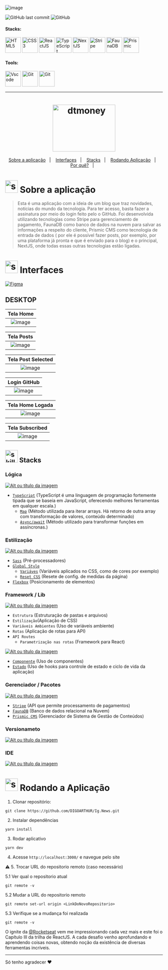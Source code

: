 <!-- VISUALIZAR NO VSCODE  CTRL + K  V -->

<!-- BADGES https://www.youtube.com/watch?v=cRoBt6AZgjc
https://dev.to/envoy_/150-badges-for-github-pnk

BUILD BADGES
https://shields.io
ICONS
https://simpleicons.org/?q=react
-->

 <!------------------------------------BANNER PROJECT-->

![image](https://user-images.githubusercontent.com/59892368/179835702-561489ba-7120-4bf3-a6b7-b0c44c884841.png)




 <!------------------------------------SHIELDS PROJECT-->
  ![GitHub last commit](https://img.shields.io/github/last-commit/digoarthur/Ig.News)
  ![GitHub](https://img.shields.io/github/license/digoarthur/Ig.News)
  
  

 <!------------------------------------STACKS-->
#### Stacks:
<p align="left">

 <a href="https://developer.mozilla.org/pt-BR/docs/Web/HTML"><img  alt="HTML5"  width="50" height="50" src="https://user-images.githubusercontent.com/59892368/222955162-5b69600b-8953-45bd-9144-56fb3491d54e.svg"><a/>
   <a href="https://developer.mozilla.org/pt-BR/docs/Web/CSS"><img  alt="CSS3"  width="50" height="50" src="https://user-images.githubusercontent.com/59892368/210762519-fc191098-1198-4668-9eb5-d0c1481da8c7.svg"><a/>
    <a href="https://pt-br.reactjs.org/"><img  alt="ReactJS"  width="50" height="50" src="https://user-images.githubusercontent.com/59892368/210763677-ee1a0283-eea7-45de-9589-86d7c50a8cb0.svg"><a/>
   <a href="https://www.typescriptlang.org/"><img  alt="TypeScript"  width="50" height="50" src="https://user-images.githubusercontent.com/59892368/210762527-ae3afe1f-fe36-46a9-98ad-35dbae4d1adf.svg"><a/>
  <a href="https://nextjs.org/"><img  alt="NextJS"  width="50" height="50" src="https://user-images.githubusercontent.com/59892368/210762514-59814e6d-5cc8-4981-aa11-904b83a51d40.svg"><a/>
    <a href="https://stripe.com"><img  alt="Stripe"  width="50" height="50" src="https://user-images.githubusercontent.com/59892368/177874590-74913bd2-2a35-4c81-b88d-692d1476e929.svg"><a/>
     <a href="https://fauna.com"><img  alt="FaunaDB"  width="50" height="50" src="https://user-images.githubusercontent.com/59892368/177874582-193a264a-3de0-46e1-8e97-5b1b7bf50016.svg"><a/>
      <a href="https://www.prismic.io/"><img  alt="Prismic"  width="50" height="50" src="https://user-images.githubusercontent.com/59892368/177874586-6ee07813-20c1-4a1f-a12d-79bdbe56253b.svg"><a/>
</p>
  

   <!------------------------------------SHIELDS STACKS-->
   
  <!--
  <a href="https://devdigoarthur.notion.site/Map-a87c73417a064372b122bf448f4c6ed4"> ![Alt ou título da imagem](https://img.shields.io/badge/-Map-/?logo=JavaScript&logoColor=white&color=yellow)<a/>
 <a href="https://devdigoarthur.notion.site/Context-API-610980ad0db948709d364efc919a454e"> ![Alt ou título da imagem](https://img.shields.io/badge/-ContextAPI-/?logo=CreateReactApp&logoColor=white&color=9cf)<a/>
<a href="https://devdigoarthur.notion.site/Estado-e7c7508cb6bd4d81984ba5e8e50eab67">  ![Alt ou título da imagem](https://img.shields.io/badge/-State-/?logo=CreateReactApp&logoColor=white&color=9cf)<a/>
   <a href="https://devdigoarthur.notion.site/Componentes-bc3ca1ebd97d4ccc8d11e6ab668eeb73"> ![Alt ou título da imagem](https://img.shields.io/badge/-Components-/?logo=CreateReactApp&logoColor=white&color=9cf)<a/>
 -->
 <!------------------------------------TOOLS-->
 #### Tools:
 <a href="https://code.visualstudio.com/"><img  alt="Vscode"  width="50" height="50" src="https://user-images.githubusercontent.com/59892368/223381414-d3066c8b-c3ee-4fae-943d-481857e88000.svg"><a/>
 <a href="https://git-scm.com/"><img  alt="Git"  width="50" height="50" src="https://user-images.githubusercontent.com/59892368/223381109-88617798-75ae-4f3a-bc4a-1210637f818c.svg"><a/>
  <a href="https://yarnpkg.com"><img  alt="Git"  width="50" height="50" src="https://user-images.githubusercontent.com/59892368/197615074-2e78b82c-b853-455c-8920-272cf1ce6399.svg"><a/>        
     
<hr>
  
  <!------------------------------------PROJECT ICON-->
  
<h1 align="center">
  <img width="200" height="150" alt="dtmoney" title="dtmoney" src="https://user-images.githubusercontent.com/59892368/178841834-ea52e465-d945-46b0-8187-2b9b6f3f9021.svg" />
</h1>
   <!------------------------------------SUMMARY-->
<p align="center">
  <a href="https://github.com/DIGOARTHUR/Ig.News#--sobre-a-aplicação-">Sobre a aplicação</a>&nbsp;&nbsp;&nbsp;|&nbsp;&nbsp;&nbsp;
  <a href="https://github.com/DIGOARTHUR/Ig.News#--interfaces-"> Interfaces</a>&nbsp;&nbsp;&nbsp;|&nbsp;&nbsp;&nbsp;
  <a href="https://github.com/DIGOARTHUR/Ig.News#-stacks-">Stacks</a>&nbsp;&nbsp;&nbsp;|&nbsp;&nbsp;&nbsp;
  <a href="https://github.com/DIGOARTHUR/Ig.News#-rodando-a-aplicação">Rodando Aplicação</a>&nbsp;&nbsp;&nbsp;|&nbsp;&nbsp;&nbsp;
  <a href="https://github.com/DIGOARTHUR/Ig.News#-por-quê--">Por quê?</a>&nbsp;&nbsp;&nbsp;|&nbsp;&nbsp;&nbsp;
</p>  

  
  
   <!------------------------------------DESCRIPTION-->

# <img  alt="skills"  width="40" height="40" src="https://user-images.githubusercontent.com/59892368/148622497-164365e8-f6b0-4f40-bc75-a0ed4da6059b.png">  Sobre a aplicação <!---write here : talk a little about project: what's does, example.  -->
> Esta é uma aplicação com a ideia de um blog que traz novidades, notícias do mundo da tecnologia. Para ter acesso, basta fazer a assinatura por meio do login feito pelo o GitHub. Foi desenvolvida utilizando tecnologias como Stripe para gerenciamento de pagamento, FaunaDB como banco de dados na nuvem para salvar as informações a respeito do cliente, Prismic CMS como tecnologia de entrada de dados ( por ele é possível fazer posts, por exemplo, por uma plataforma já pronta e que é enviado para o blog) e o principal, NextJS, onde todas essas outras tecnologias estão ligadas.
  
  
<!------------------------------------LAYOUT -->


# <img  alt="skills"  width="40" height="40" src="https://user-images.githubusercontent.com/59892368/149667468-f228e4e8-c2f0-474d-858d-6b9216f49b2f.png">  Interfaces <!---write here : demonstration of the application layout.  -->
  
<a href="https://www.figma.com/file/YM4JFm0d4b4TovqmCNrgRW/ig.news?node-id=1%3A2" target="_blank"><img alt="Figma" src="https://img.shields.io/badge/figma%20-%23F24E1E.svg?&style=for-the-badge&logo=figma&logoColor=white"/></a>

    

## DESKTOP
   |                             Tela Home                            |
| :-------------------------------------------------------------------: |
|   ![image](https://user-images.githubusercontent.com/59892368/178284651-2552afa6-3865-4601-b23d-d86c27fa2b83.png) |
   

|                             Tela Posts                            |
| :-------------------------------------------------------------------: |
|   ![image](https://user-images.githubusercontent.com/59892368/178284617-64e322f5-39f2-46da-ae7c-13b91a8f42b8.png) |   
   
   
|                             Tela Post Selected                            |
| :-------------------------------------------------------------------: |
|   ![image](https://user-images.githubusercontent.com/59892368/178284547-940f32b7-c798-41e2-abf9-7b9b352e3bd8.png) |   
   

   
|                              Login GitHub                        |
| :-------------------------------------------------------------------: |
|   ![image](https://user-images.githubusercontent.com/59892368/178286843-a2d97e06-d2ad-4e3c-853d-afc2cb338baa.png) |   
   
 
|                             Tela Home Logada                       |
| :-------------------------------------------------------------------: |
|   ![image](https://user-images.githubusercontent.com/59892368/178292662-887a5bf5-6f8d-4b16-8e6e-290afe532ef4.png) |   
   
|                                Tela Subscribed                           |
| :-------------------------------------------------------------------: |
|   ![image](https://user-images.githubusercontent.com/59892368/178297591-958e618f-26ba-4c04-8028-d3953dda42e8.png) |   
  
  
  
 <!------------------------------------LIST: STACKS , LIBS & TOOLS-->

## <img  alt="skills"  width="40" height="40" src="https://user-images.githubusercontent.com/59892368/197614534-e12fb94a-b5cf-44ff-8d57-debad7299b0b.png"> Stacks <!---write here: learned concepts; -->

### Lógica 
<a href="https://www.typescriptlang.org/"> ![Alt ou título da imagem](https://img.shields.io/badge/-TypeScript-/?logo=TypeScript&logoColor=white&color=informational)<a/>
 * [`TypeScript`](https://www.typescriptlang.org/) (TypeScript é uma linguagem de programação fortemente tipada que se baseia em JavaScript, oferecendo melhores ferramentas em qualquer escala.)
     * [`Map`](https://developer.mozilla.org/pt-BR/docs/Web/JavaScript/Reference/Global_Objects/Map) (Método utilizada para iterar arrays. Há retorno de outra array com transformação de valores, conteúdo determinado)
     * [`Async/await`](https://www.w3schools.com/js/js_async.asp) (Método utilizado para transformar funções em assíncronas.)
   
   
### Estilização 
<a href="https://developer.mozilla.org/pt-BR/docs/Web/CSS"> ![Alt ou título da imagem](https://img.shields.io/badge/-SASS-/?logo=SASS&logoColor=white&color=pink)<a/> 
  * [`Sass`](https://sass-lang.com) (Pré-processadores)
  * [`Global Style`]()
     * [`Variáves`](https://developer.mozilla.org/pt-BR/docs/Web/CSS/Using_CSS_custom_properties) (Variáveis aplicados no CSS, como de cores por exemplo)
     * [`Reset CSS`](https://www.alura.com.br/artigos/o-que-e-reset-css) (Resete de config. de medidas da página)
  * [`Flexbox`](https://css-tricks.com/snippets/css/a-guide-to-flexbox/) (Posicionamento de elementos)

   
### Framework / Lib
 <a href="https://nextjs.org"> ![Alt ou título da imagem](https://img.shields.io/badge/-NextJS-/?logo=Next.js&logoColor=white&color=lightgrey)<a/>  
  * `Estrutura` (Estruturação de pastas e arquivos)
  * `Estilização`(Aplicação de CSS) 
  * `Variáveis Ambientes` (Uso de variáveis ambiente) 
  * `Rotas` (Aplicação de rotas para API) 
  * `API Routes`
     * `Parametrização nas rotas` (Framework para React)    
   

<a href="https://reactjs.org"> ![Alt ou título da imagem](https://img.shields.io/badge/-ReactJS-/?logo=React&logoColor=white&color=blue)<a/> 
  * [`Componente`](https://reactjs.org/docs/components-and-props.html) (Uso de componentes)
  * [`Estado`](https://reactjs.org/docs/state-and-lifecycle.html) (Uso de hooks para controle de estado e ciclo de vida da aplicação)
### Gerenciador / Pacotes
 <a href="https://yarnpkg.com"> ![Alt ou título da imagem](https://img.shields.io/badge/-Yarn-/?logo=Yarn&logoColor=white&color=blue)<a/> 
  *  [`Stripe`](https://stripe.com/docs) (API que permite processamento de pagamentos)
  *  [`FaunaDB`](https://docs.fauna.com/fauna/current) (Banco de dados relacional na Nuvem)
  *  [`Prismic CMS`](https://docs.fauna.com/fauna/current/) (Gerenciador de Sistema de Gestão de Conteúdos) 

 ### Versionameto
 <a href="https://git-scm.com"> ![Alt ou título da imagem](https://img.shields.io/badge/-Git-/?logo=Git&logoColor=white&color=red)<a/> 
 ### IDE
 <a href="https://code.visualstudio.com"> ![Alt ou título da imagem](https://img.shields.io/badge/-VisualStudioCode-/?logo=VisualStudioCode&logoColor=white&color=informational)<a/>   
  
  
 
  <!------------------------------------RUN APP-->
 
 # <img  alt="skills"  width="40" height="40" src="https://user-images.githubusercontent.com/59892368/142216697-dd93272c-c614-4664-9d63-c4e4dfc3e0f3.gif"> Rodando a Aplicação
 

1. Clonar repositório:

```
git clone https://github.com/DIGOARTHUR/Ig.News.git
```

2. Instalar dependências

```
yarn install
```

3. Rodar aplicativo

```
yarn dev
```

4. Acesse `http://localhost:3000/` e navegue pelo site

:warning: 5. Trocar URL do repositorio remoto (caso necessário)

  5.1 Ver qual o repositorio atual
```
git remote -v
```
  5.2 Mudar a URL do repositorio remoto
```
git remote set-url origin <LinkDoNovoRepositorio>
```
  5.3 Verifique se a mudança foi realizada
```
git remote -v
```


  <!------------------------------------WHY/THANKS->



 # <img  alt="skills"  width="40" height="40" src="https://user-images.githubusercontent.com/59892368/148622627-c1eaa513-ca90-49e2-b5b8-c11d369becef.png"> Por quê?  <!---write here : motivation that led to created ; why did you do this program?   -->
O ignite da [@Rocketseat](https://github.com/Rocketseat) vem me impressionando cada vez mais e este foi o Capítulo III da trilha de ReactJS. A cada desafio venho aprofundando e aprendendo coisas novas, obtendo noção da existência de diversas ferramentas incríveis.

 ---
Só tenho agradecer ♥
  
  
  



